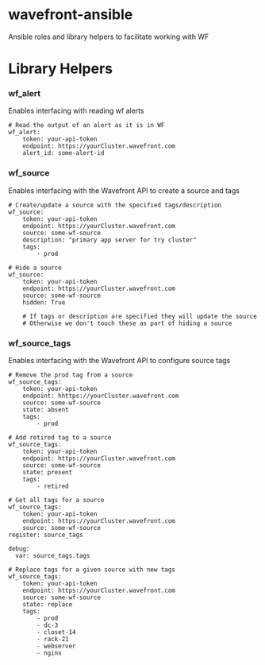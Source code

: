 # wavefront-ansible

Ansible roles and library helpers to facilitate working with WF


# Library Helpers

### wf_alert

Enables interfacing with reading wf alerts

```
# Read the output of an alert as it is in WF
wf_alert:
    token: your-api-token
    endpoint: https://yourCluster.wavefront.com
    alert_id: some-alert-id
```

### wf_source

Enables interfacing with the Wavefront API to create a source and tags

```
# Create/update a source with the specified tags/description
wf_source:
    token: your-api-token
    endpoint: https://yourCluster.wavefront.com
    source: some-wf-source
    description: "primary app server for try cluster"
    tags:
        - prod

# Hide a source
wf_source:
    token: your-api-token
    endpoint: https://yourCluster.wavefront.com
    source: some-wf-source
    hidden: True

    # If tags or description are specified they will update the source
    # Otherwise we don't touch these as part of hiding a source
```

### wf_source_tags

Enables interfacing with the Wavefront API to configure source tags

```
# Remove the prod tag from a source
wf_source_tags:
    token: your-api-token
    endpoint: hhttps://yourCluster.wavefront.com
    source: some-wf-source
    state: absent
    tags:
        - prod

# Add retired tag to a source
wf_source_tags:
    token: your-api-token
    endpoint: https://yourCluster.wavefront.com
    source: some-wf-source
    state: present
    tags:
        - retired

# Get all tags for a source
wf_source_tags:
    token: your-api-token
    endpoint: https://yourCluster.wavefront.com
    source: some-wf-source
register: source_tags

debug:
  var: source_tags.tags

# Replace tags for a given source with new tags
wf_source_tags:
    token: your-api-token
    endpoint: https://yourCluster.wavefront.com
    source: some-wf-source
    state: replace
    tags:
        - prod
        - dc-3
        - closet-14
        - rack-21
        - webserver
        - nginx
```

